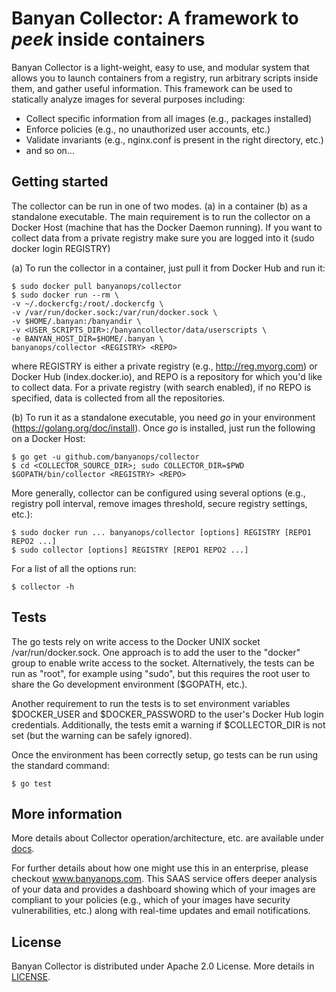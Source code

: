 # Banyan Collector: A framework to *peek* inside containers

Banyan Collector is a light-weight, easy to use, and modular system that allows you to launch containers from a registry, run arbitrary scripts inside them, and gather useful information. This framework can be used to statically analyze images for several purposes including:
* Collect specific information from all images (e.g., packages installed)
* Enforce policies (e.g., no unauthorized user accounts, etc.)
* Validate invariants (e.g., nginx.conf is present in the right directory, etc.)
* and so on...

## Getting started

The collector can be run in one of two modes. (a) in a container (b) as a standalone executable. The main requirement is to run the collector on a Docker Host (machine that has the Docker Daemon running). If you want to collect data from a private registry make sure you are logged into it (sudo docker login REGISTRY)

(a) To run the collector in a container, just pull it from Docker Hub and run it:

    $ sudo docker pull banyanops/collector
    $ sudo docker run --rm \
    -v ~/.dockercfg:/root/.dockercfg \
    -v /var/run/docker.sock:/var/run/docker.sock \
    -v $HOME/.banyan:/banyandir \
    -v <USER_SCRIPTS_DIR>:/banyancollector/data/userscripts \
    -e BANYAN_HOST_DIR=$HOME/.banyan \
    banyanops/collector <REGISTRY> <REPO>
    
where REGISTRY is either a private registry (e.g., http://reg.myorg.com) or Docker Hub (index.docker.io), and REPO is a repository for which you'd like to collect data. For a private registry (with search enabled), if no REPO is specified, data is collected from all the repositories.

(b) To run it as a standalone executable, you need *go* in your environment (https://golang.org/doc/install). Once *go* is installed, just run the following on a Docker Host:

    $ go get -u github.com/banyanops/collector
    $ cd <COLLECTOR_SOURCE_DIR>; sudo COLLECTOR_DIR=$PWD $GOPATH/bin/collector <REGISTRY> <REPO>
 
More generally, collector can be configured using several options (e.g., registry poll interval, remove images threshold, secure registry settings, etc.): 

    $ sudo docker run ... banyanops/collector [options] REGISTRY [REPO1 REPO2 ...]
    $ sudo collector [options] REGISTRY [REPO1 REPO2 ...]

For a list of all the options run:

    $ collector -h

## Tests
    
The go tests rely on write access to the Docker UNIX socket /var/run/docker.sock. One approach is to add the user to the "docker" group to enable write access to the socket. Alternatively, the tests can be run as "root", for example using "sudo", but this requires the root user to share the Go development environment ($GOPATH, etc.).

Another requirement to run the tests is to set environment variables $DOCKER_USER and $DOCKER_PASSWORD to the user's Docker Hub login credentials. Additionally, the tests emit a warning if $COLLECTOR_DIR is not set (but the warning can be safely ignored).

Once the environment has been correctly setup, go tests can be run using the standard command:

    $ go test

## More information

More details about Collector operation/architecture, etc. are available under [docs](/docs/CollectorDetails.md).

For further details about how one might use this in an enterprise, please checkout www.banyanops.com. This SAAS service offers deeper analysis of your data and provides a dashboard showing which of your images are compliant to your policies (e.g., which of your images have security vulnerabilities, etc.) along with real-time updates and email notifications. 

## License

Banyan Collector is distributed under Apache 2.0 License. More details in [LICENSE](/LICENSE).
